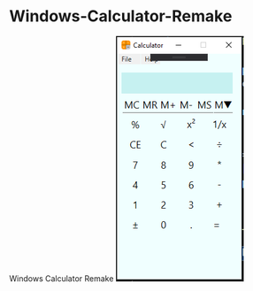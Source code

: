 # Windows-Calculator-Remake
Windows Calculator Remake
![Preview1](https://github.com/raduwolf12/Windows-Calculator-Remake/blob/master/Images/Capture.PNG)
